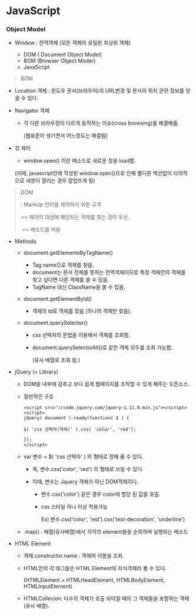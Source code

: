 # JavaScript

### Object Model

- Window : 전역객체 (모든 객체의 유일한 최상위 객체)

  - DOM ( Document Object Model)
  - BOM (Browser Object Moder)
  - JavaScript

  

> BOM

- Location 객체 : 윈도우 문서(브라우저)의 URL변경 및 문서의 위치 관련 정보를 얻을 수 있다.

- Navigator 객체

  - 각 다른 브라우징이 다르게 동작하는 이슈(cross browsing)를 해결해줌.

    (웹표준이 생기면서 어느정도는 해결됨)

- 창 제어

  - window.open() 이란 메소드로 새로운 창을 load함.

  (이때, javascript안에 작성된 window.open()으로 인해 별다른 액션없이 타의적으로 새창이 열리는 경우 팝업뜨게 됨)

> DOM
>
> : MarkUp 언어를 제어하기 위한 규격
>
> => 제어의 대상에 해당되는 객체를 찾는 것이 우선.
>
> ​	=> 메소드를 이용

- Methods

  - document.getElementsByTagName()

    - Tag name으로 객체를 찾음.
    - document는 문서 전체를 뜻하는 전역객체이므로 특정 객체안의 객체를 찾고 싶다면 다른 객체를 쓸 수 있음.
    - TagName 대신 ClassName을 쓸 수 있음.

  - document.getElementById()

    - 객체의 Id로 객체를 찾음 (하나의 객체만 찾음).

  - document.querySelector()

    - css 선택자의 문법을 이용해서 객체를 조회함.

    - document.querySelectorAll()로 같은 객체 모두를 조회 가능함.

      (유사 배열로 조회 됨.)

- jQuery (= Library)

  - DOM을 내부에 감추고 보다 쉽게 웹페이지를 조작할 수 있게 해주는 오픈소스.

  - 일반적인 구조 

    ```
    <script src="//code.jquery.com/jquery-1.11.0.min.js"></script>
    <script>
    jQuery( document ).ready(function( $ ) {
        
    $( 'css 선택자(객체)' ).css( 'color', 'red');
    
    });
    </script>
    ```

  - var 변수 = $( 'css 선택자' ) 의 형태로 정해 줄 수 있다.

    - 즉, 변수.css('color', 'red') 의 형태로 쓰일 수 있다.

    - 이때, 변수는 Jquery 객체가 아닌 DOM객체이다.

      - 변수.css('color') 같은 경우 color에 할당 된 값을 호출.

      - css 스타일 하나 이상 적용가능

        Ex) 변수.css('color', 'red').css('text-decoration', 'underline')

  - .map() : 배열(유사배열)에서 각각의 element들을 순회하며 실행되는 메소드

- HTML Element

  - 객체.constructor.name : 객체의 이름을 조회.

  - HTML안의 각 태그들은 HTML Element의 자식객체라 볼 수 있다.

    (HTMLElement > HTMLHeadElement, HTMLBodyElement, HTMLInputElement)

  - HTMLCollecion: 다수의 객체가 호출 되어질 때의 그 객체들을 포함하는 객체 (유사 배열).